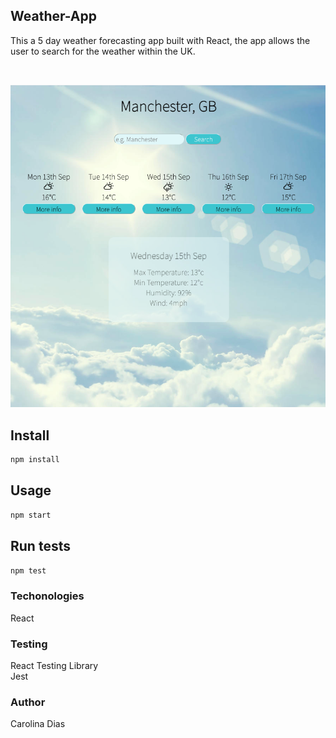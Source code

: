 ## Weather-App

This a 5 day weather forecasting app built with React, the app allows the user to search for the weather within the UK.

<img scr="images/screenshot.png" width="100">

![Screenshot](images/screenshot.png)


## Install

```sh
npm install
```

## Usage

```sh
npm start
```

## Run tests

```sh
npm test
```

### Techonologies

React

### Testing

React Testing Library<br />
Jest

### Author

Carolina Dias
